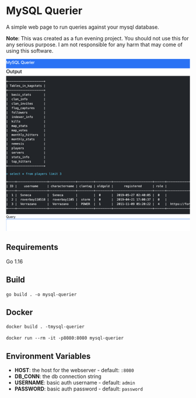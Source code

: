# MySQL Querier

A simple web page to run queries against your mysql database.

**Note**: This was created as a fun evening project. You should not use this for any serious purpose. I am not responsible for any harm that may come of using this software.

![Screenshot](media/screenshot.png?raw=true)

## Requirements 

Go 1.16

## Build

`go build . -o mysql-querier`

## Docker

`docker build . -tmysql-querier`

`docker run --rm -it -p8080:8080 mysql-querier`

## Environment Variables

* **HOST**: the host for the webserver - default: `:8080`
* **DB_CONN**: the db connection string
* **USERNAME**: basic auth username - default: `admin`
* **PASSWORD**: basic auth password - default: `password`
